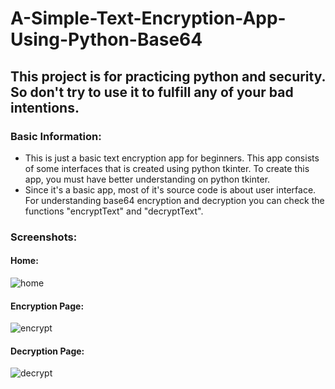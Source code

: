 # A-Simple-Text-Encryption-App-Using-Python-Base64

## This project is for practicing python and security. So don't try to use it to fulfill any of your bad intentions.  

### Basic Information:
* This is just a basic text encryption app for beginners. This app consists of some interfaces that is created using python tkinter. To create this app, you must have better understanding on python tkinter.
* Since it's a basic app, most of it's source code is about user interface. For understanding base64 encryption and decryption you can check the functions "encryptText" and "decryptText".
  
### Screenshots:
#### Home:
![home](https://user-images.githubusercontent.com/68096636/197826852-bad0bcb6-9d98-4731-821e-950db8a44699.png)

#### Encryption Page:
![encrypt](https://user-images.githubusercontent.com/68096636/197827045-86c7af19-d8b4-4d80-a692-4efe5a8d132d.png)

#### Decryption Page:
![decrypt](https://user-images.githubusercontent.com/68096636/197827079-8855249c-fabd-4cca-92b4-165dfd836afc.png)
